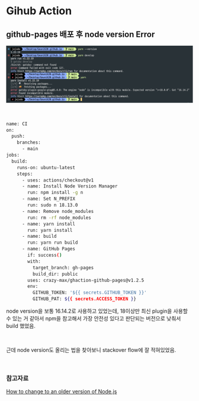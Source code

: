 # Gihub Action

## github-pages 배포 후 node version Error

![node version error](./screen/node%20version%20error.png)

<br>

```BASH
name: CI
on:
  push:
    branches:
      - main
jobs:
  build:
    runs-on: ubuntu-latest
    steps:
      - uses: actions/checkout@v1
      - name: Install Node Version Manager
        run: npm install -g n
      - name: Set N_PREFIX
        run: sudo n 18.13.0
      - name: Remove node_modules
        run: rm -rf node_modules
      - name: yarn install
        run: yarn install
      - name: build
        run: yarn run build
      - name: GitHub Pages
        if: success()
        with:
          target_branch: gh-pages
          build_dir: public
        uses: crazy-max/ghaction-github-pages@v1.2.5
        env:
          GITHUB_TOKEN: '${{ secrets.GITHUB_TOKEN }}'
          GITHUB_PAT: ${{ secrets.ACCESS_TOKEN }}
```

node version을 보통 16.14.2로 사용하고 있었는데, 18이상만 최신 plugin을 사용할 수 있는 거 같아서 npm을 참고해서 가장 안전성 있다고 판단되는 버전으로 낮춰서 build 했었음.

<br>

근데 node version도 올리는 법을 찾아보니 stackover flow에 잘 적혀있었음.

<br>

### 참고자료

[How to change to an older version of Node.js](https://stackoverflow.com/questions/7718313/how-to-change-to-an-older-version-of-node-js)
